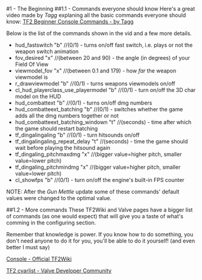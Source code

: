 #1 - The Beginning
##1.1 - Commands everyone should know
Here's a great video made by _Tagg_ explaning all the basic commands everyone should know: [TF2 Beginner Console Commands - by Tagg](https://youtu.be/jYqjabM4TrM "Ask Tagg: Episode 1 - TF2 Beginner Console Commands")

Below is the list of the commands shown in the vid and a few more details.

* hud_fastswitch "b" //(0/1) - turns on/off fast switch, i.e. plays or not the weapon switch animation
* fov_desired "x" //(between 20 and 90) - the angle (in degrees) of your Field Of View
* viewmodel_fov "x" //(between 0.1 and 179) - how _far_ the weapon viewmodel is
* r_drawviewmodel "b" //(0/1) - turns weapons viewmodels on/off
* cl_hud_playerclass_use_playermodel "b" //(0/1) - turn on/off the 3D char model on the HUD
* hud_combattext "b" //(0/1) - turns on/off dmg numbers
* hud_combatteext_batching "b" //(0/1) - switches whether the game adds all the dmg numbers together or not
* hud_combatteext_batching_windown "t" //(seconds) - time after which the game should restart batching
* tf_dingalingaling "b" //(0/1) - turn hitsounds on/off
* tf_dingalingaling_repeat_delay "t" //(seconds) - time the game should wait before playing the hitsound again
* tf_dingaling_pitchmaxdmg "x" //(bigger value=higher pitch, smaller value=lower pitch)
* tf_dingaling_pitchmindmg "x" //(bigger value=higher pitch, smaller value=lower pitch)
* cl_showfps "b" //(0/1) - turn on/off the engine's built-in FPS counter

NOTE: After the _Gun Mettle_ update some of these commands' default values were changed to the optimal value.

##1.2 - More commands
These TF2Wiki and Valve pages have a bigger list of commands (as one would expect) that will give you a taste of what's comming in the configuring section.

Remember that knowledge is power. If you know how to do something, you don't need anyone to do it for you, you'll be able to do it yourself! (and even better I must say)

[Console - Official TF2Wiki](https://wiki.teamfortress.com/wiki/Console_commands "TF2W Console Commands")

[TF2 cvarlist - Valve Developer Community](https://developer.valvesoftware.com/wiki/TF2_cvarlist "Valve Dev Com cvarlist")
